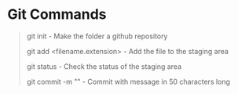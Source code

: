 # Git Commands

> git init - Make the folder a github repository
>
> git add <filename.extension> - Add the file to the staging area
>
> git status - Check the status of the staging area
>
> git commit -m "<message>" - Commit with message in 50 characters long

